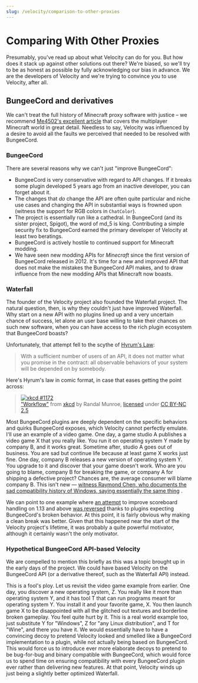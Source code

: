 ```yaml
---
slug: /velocity/comparison-to-other-proxies
---
```


# Comparing With Other Proxies

Presumably, you've read up about what Velocity can do for you. But how does it stack up against
other solutions out there? We're biased, so we'll try to be as honest as possible by fully
acknowledging our bias in advance. We are the developers of Velocity and we're trying to convince
you to use Velocity, after all.

## BungeeCord and derivatives

We can't treat the full history of Minecraft proxy software with justice – we recommend
[Me4502's excellent article](https://madelinemiller.dev/blog/decade-of-minecraft-multiplayer/) that
covers the multiplayer Minecraft world in great detail. Needless to say, Velocity was influenced by
a desire to avoid all the faults we perceived that needed to be resolved with BungeeCord.

### BungeeCord

There are several reasons why we can't just "improve BungeeCord":

- BungeeCord is very conservative with regard to API changes. If it breaks some plugin developed 5
  years ago from an inactive developer, you can forget about it.
- The changes that _do_ change the API are often quite particular and niche use cases and changing
  the API in substantial ways is frowned upon (witness the support for RGB colors in `ChatColor`).
- The project is essentially run like a cathedral. In BungeeCord (and its sister project, Spigot),
  the word of md_5 is king. Contributing a simple security fix to BungeeCord earned the primary
  developer of Velocity at least two beratings.
- BungeeCord is actively hostile to continued support for Minecraft modding.
- We have seen new modding APIs for _Minecraft_ since the first version of BungeeCord released
  in 2012. It's time for a new and improved API that does not make the mistakes the BungeeCord API
  makes, and to draw influence from the new modding APIs that Minecraft now boasts.

### Waterfall

The founder of the Velocity project also founded the Waterfall project. The natural question, then,
is why they couldn't just have improved Waterfall. Why start on a new API with no plugins lined up
and a very uncertain chance of success, let alone an user base willing to take their chances on such
new software, when you can have access to the rich plugin ecosystem that BungeeCord boasts?

Unfortunately, that attempt fell to the scythe of [Hyrum's Law](https://www.hyrumslaw.com/):

> With a sufficient number of users of an API, it does not matter what you promise in the contract:
> all observable behaviors of your system will be depended on by somebody.

Here's Hyrum's law in comic format, in case that eases getting the point across:

> [![xkcd #1172](https://imgs.xkcd.com/comics/workflow.png)](https://xkcd.com/1172/)  
> ["Workflow"](https://xkcd.com/1172/) from [xkcd](https://xkcd.com/) by Randal Munroe,
> [licensed](https://xkcd.com/license.html) under
> [CC BY-NC 2.5](https://creativecommons.org/licenses/by-nc/2.5/)

Most BungeeCord plugins are deeply dependent on the specific behaviors and quirks BungeeCord
exposes, which Velocity cannot perfectly emulate. I'll use an example of a video game. One day, a
game studio A publishes a video game X that you really like. You run it on operating system Y made
by company B, and it works great. Sometime after, studio A goes out of business. You are sad but
continue life because at least game X works just fine. One day, company B releases a new version of
operating system Y. You upgrade to it and discover that your game doesn't work. Who are you going to
blame, company B for breaking the game, or company A for shipping a defective project? Chances are,
the average consumer will blame company B. This isn't new —
[witness Raymond Chen, who documents the sad compatibility history of Windows, saying essentially the same thing](https://devblogs.microsoft.com/oldnewthing/20110131-00/?p=11633)
.

We can point to one example where
[an attempt](https://github.com/PaperMC/Waterfall/commit/c8eb6aec7bac82fd309fa6d6113b8a0418317b01)
to improve scoreboard handling on 1.13 and above
[was reversed](https://github.com/PaperMC/Waterfall/issues/255) thanks to plugins expecting
BungeeCord's broken behavior. At this point, it is fairly obvious why making a clean break was
better. Given that this happened near the start of the Velocity project's lifetime, it was probably
a quite powerful motivator, although it certainly wasn't the only motivator.

### Hypothetical BungeeCord API-based Velocity

We are compelled to mention this briefly as this was a topic brought up in the early days of the
project. We could have based Velocity on the BungeeCord API (or a derivative thereof, such as the
Waterfall API) instead.

This is a fool's ploy. Let us revisit the video game example from earlier. One day, you discover a
new operating system, Z. You really like it more than operating system Y, and it has tool T that can
run programs meant for operating system Y. You install it and your favorite game, X. You then launch
game X to be disappointed with all the glitched out textures and borderline broken gameplay. You
feel quite hurt by it. This is a real world example too, just substitute Y for "Windows", Z for "any
Linux distribution", and T for "Wine", and there you have it. We would essentially have to have a
convincing decoy to pretend Velocity looked and smelled like a BungeeCord implementation to a
plugin, while not actually being based on BungeeCord. This would force us to introduce ever more
elaborate decoys to pretend to be bug-for-bug and binary compatible with BungeeCord, which would
force us to spend time on ensuring compatibility with every BungeeCord plugin ever rather than
delivering new features. At that point, Velocity winds up just being a slightly better optimized
Waterfall.
